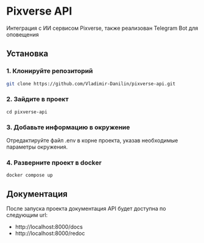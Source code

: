 # Pixverse API
Интеграция с ИИ сервисом Pixverse, также реализован Telegram Bot для оповещения
## Установка
### 1. Клонируйте репозиторий
```bash
git clone https://github.com/Vladimir-Danilin/pixverse-api.git
```
### 2. Зайдите в проект
```
cd pixverse-api
```
### 3. Добавьте информацию в окружение
Отредактируйте файл .env в корне проекта, указав необходимые параметры окружения.
### 4. Разверните проект в docker
```
docker compose up
```
## Документация
После запуска проекта документация API будет доступна по следующим url:
- http://localhost:8000/docs
- http://localhost:8000/redoc
